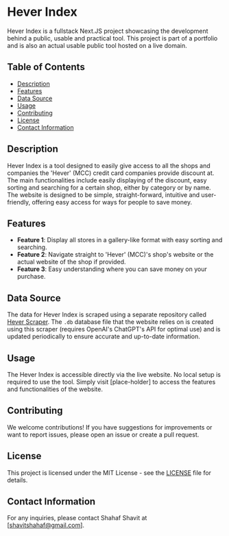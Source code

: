 # Hever Index

Hever Index is a fullstack Next.JS project showcasing the development behind a public, usable and practical tool. This project is part of a portfolio and is also an actual usable public tool hosted on a live domain.

## Table of Contents

- [Description](#description)
- [Features](#features)
- [Data Source](#data-source)
- [Usage](#usage)
- [Contributing](#contributing)
- [License](#license)
- [Contact Information](#contact-information)

## Description

Hever Index is a tool designed to easily give access to all the shops and companies the 'Hever' (MCC) credit card companies provide discount at. The main functionalities include easily displaying of the discount, easy sorting and searching for a certain shop, either by category or by name. The website is designed to be simple, straight-forward, intuitive and user-friendly, offering easy access for ways for people to save money.

## Features

- **Feature 1**: Display all stores in a gallery-like format with easy sorting and searching.
- **Feature 2**: Navigate straight to 'Hever' (MCC)'s shop's website or the actual website of the shop if provided.
- **Feature 3**: Easy understanding where you can save money on your purchase.

## Data Source

The data for Hever Index is scraped using a separate repository called [Hever Scraper](https://github.com/ShahafShavit/hever-scraper). The `.db` database file that the website relies on is created using this scraper (requires OpenAI's ChatGPT's API for optimal use) and is updated periodically to ensure accurate and up-to-date information.

## Usage

The Hever Index is accessible directly via the live website. No local setup is required to use the tool. Simply visit [place-holder] to access the features and functionalities of the website.

## Contributing

We welcome contributions! If you have suggestions for improvements or want to report issues, please open an issue or create a pull request.

## License

This project is licensed under the MIT License - see the [LICENSE](LICENSE) file for details.

## Contact Information

For any inquiries, please contact Shahaf Shavit at [shavitshahaf@gmail.com].

